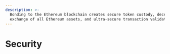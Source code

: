 ```yaml
---
description: >-
  Bonding to the Ethereum blockchain creates secure token custody, decentralized
  exchange of all Ethereum assets, and ultra-secure transaction validation.
---
```


# Security


